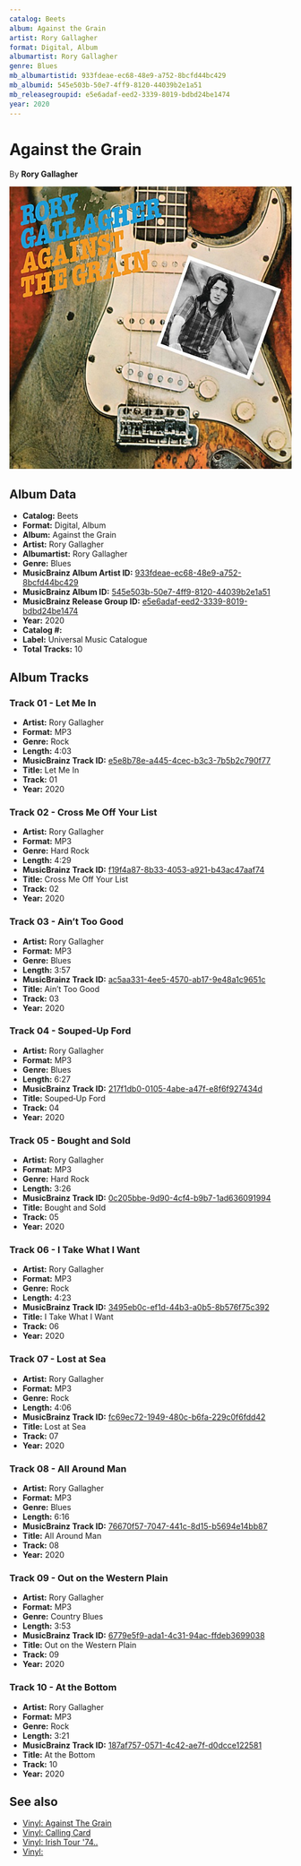 ```yaml
---
catalog: Beets
album: Against the Grain
artist: Rory Gallagher
format: Digital, Album
albumartist: Rory Gallagher
genre: Blues
mb_albumartistid: 933fdeae-ec68-48e9-a752-8bcfd44bc429
mb_albumid: 545e503b-50e7-4ff9-8120-44039b2e1a51
mb_releasegroupid: e5e6adaf-eed2-3339-8019-bdbd24be1474
year: 2020
---
```


# Against the Grain

By **Rory Gallagher**

![](../../assets/beetscovers/Rory_Gallagher-Against_the_Grain.jpg)

## Album Data

- **Catalog:** Beets
- **Format:** Digital, Album
- **Album:** Against the Grain
- **Artist:** Rory Gallagher
- **Albumartist:** Rory Gallagher
- **Genre:** Blues
- **MusicBrainz Album Artist ID:** [933fdeae-ec68-48e9-a752-8bcfd44bc429](https://musicbrainz.org/artist/933fdeae-ec68-48e9-a752-8bcfd44bc429)
- **MusicBrainz Album ID:** [545e503b-50e7-4ff9-8120-44039b2e1a51](https://musicbrainz.org/release/545e503b-50e7-4ff9-8120-44039b2e1a51)
- **MusicBrainz Release Group ID:** [e5e6adaf-eed2-3339-8019-bdbd24be1474](https://musicbrainz.org/release-group/e5e6adaf-eed2-3339-8019-bdbd24be1474)
- **Year:** 2020
- **Catalog #:** 
- **Label:** Universal Music Catalogue
- **Total Tracks:** 10

## Album Tracks

### Track 01 - Let Me In

- **Artist:** Rory Gallagher
- **Format:** MP3
- **Genre:** Rock
- **Length:** 4:03
- **MusicBrainz Track ID:** [e5e8b78e-a445-4cec-b3c3-7b5b2c790f77](https://musicbrainz.org/recording/e5e8b78e-a445-4cec-b3c3-7b5b2c790f77)
- **Title:** Let Me In
- **Track:** 01
- **Year:** 2020

### Track 02 - Cross Me Off Your List

- **Artist:** Rory Gallagher
- **Format:** MP3
- **Genre:** Hard Rock
- **Length:** 4:29
- **MusicBrainz Track ID:** [f19f4a87-8b33-4053-a921-b43ac47aaf74](https://musicbrainz.org/recording/f19f4a87-8b33-4053-a921-b43ac47aaf74)
- **Title:** Cross Me Off Your List
- **Track:** 02
- **Year:** 2020

### Track 03 - Ain’t Too Good

- **Artist:** Rory Gallagher
- **Format:** MP3
- **Genre:** Blues
- **Length:** 3:57
- **MusicBrainz Track ID:** [ac5aa331-4ee5-4570-ab17-9e48a1c9651c](https://musicbrainz.org/recording/ac5aa331-4ee5-4570-ab17-9e48a1c9651c)
- **Title:** Ain’t Too Good
- **Track:** 03
- **Year:** 2020

### Track 04 - Souped‐Up Ford

- **Artist:** Rory Gallagher
- **Format:** MP3
- **Genre:** Blues
- **Length:** 6:27
- **MusicBrainz Track ID:** [217f1db0-0105-4abe-a47f-e8f6f927434d](https://musicbrainz.org/recording/217f1db0-0105-4abe-a47f-e8f6f927434d)
- **Title:** Souped‐Up Ford
- **Track:** 04
- **Year:** 2020

### Track 05 - Bought and Sold

- **Artist:** Rory Gallagher
- **Format:** MP3
- **Genre:** Hard Rock
- **Length:** 3:26
- **MusicBrainz Track ID:** [0c205bbe-9d90-4cf4-b9b7-1ad636091994](https://musicbrainz.org/recording/0c205bbe-9d90-4cf4-b9b7-1ad636091994)
- **Title:** Bought and Sold
- **Track:** 05
- **Year:** 2020

### Track 06 - I Take What I Want

- **Artist:** Rory Gallagher
- **Format:** MP3
- **Genre:** Rock
- **Length:** 4:23
- **MusicBrainz Track ID:** [3495eb0c-ef1d-44b3-a0b5-8b576f75c392](https://musicbrainz.org/recording/3495eb0c-ef1d-44b3-a0b5-8b576f75c392)
- **Title:** I Take What I Want
- **Track:** 06
- **Year:** 2020

### Track 07 - Lost at Sea

- **Artist:** Rory Gallagher
- **Format:** MP3
- **Genre:** Rock
- **Length:** 4:06
- **MusicBrainz Track ID:** [fc69ec72-1949-480c-b6fa-229c0f6fdd42](https://musicbrainz.org/recording/fc69ec72-1949-480c-b6fa-229c0f6fdd42)
- **Title:** Lost at Sea
- **Track:** 07
- **Year:** 2020

### Track 08 - All Around Man

- **Artist:** Rory Gallagher
- **Format:** MP3
- **Genre:** Blues
- **Length:** 6:16
- **MusicBrainz Track ID:** [76670f57-7047-441c-8d15-b5694e14bb87](https://musicbrainz.org/recording/76670f57-7047-441c-8d15-b5694e14bb87)
- **Title:** All Around Man
- **Track:** 08
- **Year:** 2020

### Track 09 - Out on the Western Plain

- **Artist:** Rory Gallagher
- **Format:** MP3
- **Genre:** Country Blues
- **Length:** 3:53
- **MusicBrainz Track ID:** [6779e5f9-ada1-4c31-94ac-ffdeb3699038](https://musicbrainz.org/recording/6779e5f9-ada1-4c31-94ac-ffdeb3699038)
- **Title:** Out on the Western Plain
- **Track:** 09
- **Year:** 2020

### Track 10 - At the Bottom

- **Artist:** Rory Gallagher
- **Format:** MP3
- **Genre:** Rock
- **Length:** 3:21
- **MusicBrainz Track ID:** [187af757-0571-4c42-ae7f-d0dcce122581](https://musicbrainz.org/recording/187af757-0571-4c42-ae7f-d0dcce122581)
- **Title:** At the Bottom
- **Track:** 10
- **Year:** 2020


## See also

- [Vinyl: Against The Grain](../../Vinyl/Rory_Gallagher/Against_The_Grain.md)
- [Vinyl: Calling Card](../../Vinyl/Rory_Gallagher/Calling_Card.md)
- [Vinyl: Irish Tour '74..](../../Vinyl/Rory_Gallagher/Irish_Tour_74.md)
- [Vinyl: ](../../Vinyl/Rory_Gallagher/Rory_Gallagher.md)
